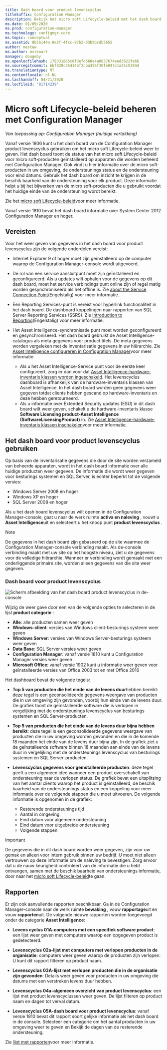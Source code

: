 ```yaml
---
title: Dash board voor product levenscyclus
titleSuffix: Configuration Manager
description: Bekijk het micro soft Lifecycle-beleid met het dash board product levenscyclus in Configuration Manager.
ms.date: 01/09/2020
ms.prod: configuration-manager
ms.technology: configmgr-core
ms.topic: conceptual
ms.assetid: 8b5b144a-0e5f-4fcc-87b2-33b9bcdb5655
author: mestew
ms.author: mstewart
manager: dougeby
ms.openlocfilehash: 178331865c8f3efd660e4a0037674eed3621fe6b
ms.sourcegitcommit: bbf820c35414bf2cba356f30fe047c1a34c5384d
ms.translationtype: MT
ms.contentlocale: nl-NL
ms.lasthandoff: 04/21/2020
ms.locfileid: "81714239"
---
```

# <a name="manage-microsoft-lifecycle-policy-with-configuration-manager"></a>Micro soft Lifecycle-beleid beheren met Configuration Manager

*Van toepassing op: Configuration Manager (huidige vertakking)*

Vanaf versie 1806 kunt u het dash board van de Configuration Manager product levenscyclus gebruiken om het micro soft Lifecycle-beleid weer te geven. Het dash board toont de status van het micro soft Lifecycle-beleid voor micro soft-producten geïnstalleerd op apparaten die worden beheerd met Configuration Manager. Ook vindt u hier informatie over de micro soft-producten in uw omgeving, de ondersteunings status en de ondersteuning voor eind datums. Gebruik het dash board om inzicht te krijgen in de beschik baarheid van de ondersteuning voor elk product. Deze informatie helpt u bij het bijwerken van de micro soft-producten die u gebruikt voordat het huidige einde van de ondersteuning wordt bereikt.  

Zie het [micro soft Lifecycle-beleid](https://support.microsoft.com/lifecycle)voor meer informatie.

Vanaf versie 1810 bevat het dash board informatie over System Center 2012 Configuration Manager en hoger.<!--1358702-->  



## <a name="prerequisites"></a>Vereisten 

 Voor het weer geven van gegevens in het dash board voor product levenscyclus zijn de volgende onderdelen vereist:  

- Internet Explorer 9 of hoger moet zijn geïnstalleerd op de computer waarop de Configuration Manager-console wordt uitgevoerd.  

- De rol van een service aansluitpunt moet zijn geïnstalleerd en geconfigureerd. Als u updates wilt ophalen voor de gegevens op dit dash board, moet het service verbindings punt online zijn of regel matig worden gesynchroniseerd als het offline is. Zie [about the Service Connection Point](../../../servers/deploy/configure/about-the-service-connection-point.md)(Engelstalig) voor meer informatie.

- Een Reporting Services-punt is vereist voor hyperlink functionaliteit in het dash board. De dashboard koppelingen naar rapporten van SQL Server Reporting Services (SSRS). Zie [Introduction to Reporting](../../../servers/manage/introduction-to-reporting.md)(Engelstalig) voor meer informatie.  

- Het Asset Intelligence-synchronisatie punt moet worden geconfigureerd en gesynchroniseerd. Het dash board gebruikt de Asset Intelligence-catalogus als meta gegevens voor product titels. De meta gegevens worden vergeleken met de inventarisatie gegevens in uw hiërarchie. Zie [Asset Intelligence configureren in Configuration Manager](configuring-asset-intelligence.md)voor meer informatie.  
  - Als u het Asset Intelligence-Service punt voor de eerste keer configureert, zorg er dan voor dat [Asset Intelligence-hardware-inventaris klassen worden ingeschakeld](configuring-asset-intelligence.md#BKMK_EnableAssetIntelligence). Het levenscyclus dashboard is afhankelijk van de hardware-inventaris klassen van Asset Intelligence. In het dash board worden geen gegevens weer gegeven totdat clients hebben gescand op hardware-inventaris en deze hebben geretourneerd.  
  - Als u informatie over Extended Security updates (ESU) in dit dash board wilt weer geven, schakelt u de hardware-inventaris klasse **Software Licensing product-Asset Intelligence (SoftwareLicensingProduct)** in. Zie [Asset Intelligence-hardware-inventaris klassen inschakelen](configuring-asset-intelligence.md#BKMK_EnableAssetIntelligence)voor meer informatie. <!--4962901-->



## <a name="use-the-product-lifecycle-dashboard"></a>Het dash board voor product levenscyclus gebruiken

Op basis van de inventarisatie gegevens die door de site worden verzameld van beheerde apparaten, wordt in het dash board informatie over alle huidige producten weer gegeven. De informatie die wordt weer gegeven voor besturings systemen en SQL Server, is echter beperkt tot de volgende versies:

- Windows Server 2008 en hoger
- Windows XP en hoger
- SQL Server 2008 en hoger

Als u het dash board levenscyclus wilt openen in de Configuration Manager-console, gaat u naar de werk ruimte **activa en naleving** , vouwt u **Asset Intelligence**uit en selecteert u het knoop punt **product levenscyclus** .

> [!NOTE]  
> De gegevens in het dash board zijn gebaseerd op de site waarmee de Configuration Manager-console verbinding maakt. Als de-console verbinding maakt met uw site op het hoogste niveau, ziet u de gegevens voor de volledige hiërarchie. Wanneer er verbinding wordt gemaakt met een onderliggende primaire site, worden alleen gegevens van die site weer gegeven.

### <a name="product-lifecycle-dashboard"></a>Dash board voor product levenscyclus

![Scherm afbeelding van het dash board product levenscyclus in de-console](media/product-lifecycle-dashboard.png)

Wijzig de weer gave door een van de volgende opties te selecteren in de lijst **product categorie** :  
- **Alle**: alle producten samen weer geven  
- **Windows-client**: versies van Windows client-besturings systeem weer geven  
- **Windows Server**: versies van Windows Server-besturings systeem weer geven  
- **Data Base**: SQL Server versies weer geven  
- **Configuration Manager**: vanaf versie 1810 kunt u Configuration Manager versies weer geven 
- **Microsoft Office**: vanaf versie 1902 kunt u informatie weer geven voor geïnstalleerde versies van Office 2003 tot en met Office 2016 <!--3556026-->

Het dashboard bevat de volgende tegels:  

- **Top 5 van producten die het einde van de levens duur**hebben bereikt: deze tegel is een geconsolideerde gegevens weergave van producten die in uw omgeving zijn gevonden, voorbij hun einde van de levens duur. De grafiek toont de geïnstalleerde software die is verlopen in vergelijking met de ondersteunings levenscyclus van besturings systemen en SQL Server-producten.  

- **Top 5 van producten die het einde van de levens duur bijna hebben bereikt**: deze tegel is een geconsolideerde gegevens weergave van producten die in uw omgeving worden gevonden en die in de komende 18 maanden het einde van de levens duur bijna zijn. In de grafiek ziet u de geïnstalleerde software binnen 18 maanden aan einde van de levens duur in vergelijking met de ondersteunings levenscyclus van besturings systemen en SQL Server-producten.  

- **Levenscyclus gegevens voor geïnstalleerde producten**: deze tegel geeft u een algemeen idee wanneer een product overschakelt van ondersteuning naar de verlopen status. De grafiek bevat een uitsplitsing van het aantal clients waarop het product is geïnstalleerd, de beschik baarheid van de ondersteunings status en een koppeling voor meer informatie over de volgende stappen die u moet uitvoeren. De volgende informatie is opgenomen in de grafiek:     
    - Resterende ondersteunings tijd
    - Aantal in omgeving 
    - Eind datum voor algemene ondersteuning
    - Eind datum voor uitgebreide ondersteuning
    - Volgende stappen  

> [!IMPORTANT]  
> De gegevens die in dit dash board worden weer gegeven, zijn voor uw gemak en alleen voor intern gebruik binnen uw bedrijf. U moet niet alleen vertrouwen op deze informatie om de naleving te bevestigen. Zorg ervoor dat u de nauw keurigheid controleert van de informatie die u hebt ontvangen, samen met de beschik baarheid van ondersteunings informatie, door naar het [micro soft Lifecycle-beleid](https://support.microsoft.com/lifecycle)te gaan.  



## <a name="reporting"></a>Rapporten

Er zijn ook aanvullende rapporten beschikbaar. Ga in de Configuration Manager-console naar de werk ruimte **bewaking** , vouw **rapportage**uit en vouw **rapporten**uit. De volgende nieuwe rapporten worden toegevoegd onder de categorie **Asset Intelligence**:  

- **Levens cyclus 01A-computers met een specifiek software product**: een lijst weer geven met computers waarop een opgegeven product is gedetecteerd.  

- **Levenscyclus 02a-lijst met computers met verlopen producten in de organisatie**: computers weer geven waarop de producten zijn verlopen. U kunt dit rapport filteren op product naam.

- **Levenscyclus 03A-lijst met verlopen producten die in de organisatie zijn gevonden**: Details weer geven voor producten in uw omgeving die datums met een verstreken levens duur hebben.  

- **Levenscyclus 04a-algemeen overzicht van product levenscyclus**: een lijst met product levenscyclussen weer geven. De lijst filteren op product naam en dagen tot verval datum.  

- **Levenscyclus 05A-dash board voor product levenscyclus**: vanaf versie 1810 bevat dit rapport soort gelijke informatie als het dash board in de console. Selecteer een categorie om het aantal producten in uw omgeving weer te geven en Bekijk de dagen van de resterende ondersteuning.  

Zie [lijst met rapporten](../../../servers/manage/list-of-reports.md#asset-intelligence)voor meer informatie.<!--SCCMDocs issue 997-->  
